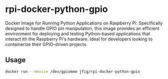 # rpi-docker-python-gpio

Docker Image for Running Python Applications on Raspberry Pi: Specifically 
designed to handle GPIO pin manipulation, this image provides an efficient 
environment for deploying and testing Python-based applications that interact 
ith the Raspberry Pi's hardware. Ideal for developers looking to containerize 
their GPIO-driven projects.

## Usage

```bash
docker run --device /dev/gpiomem jfig/rpi-docker-python-gpio
```


